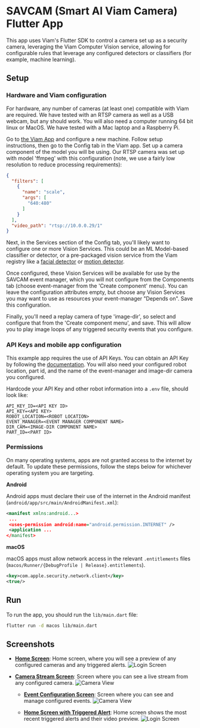 # SAVCAM (Smart AI Viam Camera) Flutter App

This app uses Viam's Flutter SDK to control a camera set up as a security camera, leveraging the Viam Computer Vision service, allowing for configurable rules that leverage any configured detectors or classifiers (for example, machine learning).

## Setup

### Hardware and Viam configuration

For hardware, any number of cameras (at least one) compatible with Viam are required.
We have tested with an RTSP camera as well as a USB webcam, but any should work.
You will also need a computer running 64 bit linux or MacOS.
We have tested with a Mac laptop and a Raspberry Pi.

Go to [the Viam App](https://app.viam.com) and configure a new machine.  Follow setup instructions, then go to the Config tab in the Viam app.
Set up a camera component of the model you will be using.  Our RTSP camera was set up with model 'ffmpeg' with this configuration (note, we use a fairly low resolution to reduce processing requirements):

```json
{
  "filters": [
    {
      "name": "scale",
      "args": [
        "640:480"
      ]
    }
  ],
  "video_path": "rtsp://10.0.0.29/1"
}
```

Next, in the Services section of the Config tab, you'll likely want to configure one or more Vision Services.
This could be an ML Model-based classifier or detector, or a pre-packaged vision service from the Viam registry like a [facial detector](https://app.viam.com/module/viam-labs/facial-detector) or [motion detector](https://app.viam.com/module/viam/motion-detector).

Once configured, these Vision Services will be available for use by the SAVCAM event manager, which you will not configure from the Components tab (choose event-manager from the 'Create component' menu).
You can leave the configuration attributes empty, but choose any Vision Services you may want to use as resources your event-manager "Depends on".
Save this configuration.

Finally, you'll need a replay camera of type 'image-dir', so select and configure that from the 'Create component menu', and save.
This will allow you to play image loops of any triggered security events that you configure.

### API Keys and mobile app configuration

This example app requires the use of API Keys. You can obtain an API Key by following the [documentation](https://docs.viam.com/manage/cli/#create-an-organization-api-key).
You will also need your configured robot location, part id, and the name of the event-manager and image-dir camera you configured.

Hardcode your API Key and other robot information into a `.env` file, should look like:

```
API_KEY_ID=<API KEY ID>
API_KEY=<API KEY>
ROBOT_LOCATION=<ROBOT LOCATION>
EVENT_MANAGER=<EVENT MANAGER COMPONENT NAME>
DIR_CAM=<IMAGE-DIR COMPONENT NAME>
PART_ID=<PART ID>
```

### Permissions

On many operating systems, apps are not granted access to the internet by default. To update these permissions, follow the steps below for whichever operating system you are targeting.

**Android**

Android apps must declare their use of the internet in the Android manifest (`android/app/src/main/AndroidManifest.xml`):

```xml
<manifest xmlns:android...>
 ...
 <uses-permission android:name="android.permission.INTERNET" />
 <application ...
</manifest>
```

**macOS**

macOS apps must allow network access in the relevant `.entitlements` files (`macos/Runner/{DebugProfile | Release}.entitlements`).

```xml
<key>com.apple.security.network.client</key>
<true/>
```

## Run

To run the app, you should run the `lib/main.dart` file:

```sh
flutter run -d macos lib/main.dart
```

## Screenshots

- [**Home Screen**](https://github.com/viam-labs/SAVCAM-app/tree/main/lib/main.dart): Home screen, where you will see a preview of any configured cameras and any triggered alerts.
  ![Login Screen](screenshots/home_no_alerts.png)

- [**Camera Stream Screen**](https://github.com/viam-labs/SAVCAM-app/tree/main/lib/screens/stream.dart): Screen where you can see a live stream from any configured camera.
  ![Camera View](screenshots/camera_view.png)

  - [**Event Configuration Screen**](https://github.com/viam-labs/SAVCAM-app/tree/main/lib/screens/configureEvent.dart): Screen where you can see and manage configured events.
  ![Camera View](screenshots/event_config.png)

  - [**Home Screen with Triggered Alert**](https://github.com/viam-labs/SAVCAM-app/tree/main/lib/main.dart): Home screen shows the most recent triggered alerts and their video preview.
  ![Login Screen](screenshots/home_no_alerts.png)